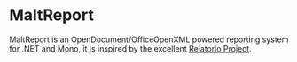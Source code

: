 MaltReport
==========

MaltReport is an OpenDocument/OfficeOpenXML powered reporting system for .NET and Mono, it is inspired by the excellent [Relatorio Project](http://relatorio.openhex.org/).

